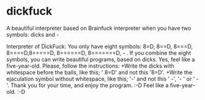 # dickfuck
A beautiful interpreter based on Brainfuck interpreter when you have two symbols: dicks and -

Interpreter of DickFuck:
    You only have eight symbols: 8=D, 8==D, 8===D, 8====D,8=====D, 8======D, 8=======D, - .
    If you combine the eight symbols, you can write beautiful programs,
    based on dicks. Yes, feel like a five-year-old.
    Please, follow the instructions: 
    +Write the dicks with whitespace before the balls,
    like this; ' 8=D' and not this '8=D'. 
    +Write the ejaculation symbol without whitespace, like this;
    '-' and not this ' -', '- ' or ' - '.
    Thank you for your time, and enjoy the program. :-D
    Feel like a five-year-old. :-D
